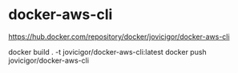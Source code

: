 # docker-aws-cli

https://hub.docker.com/repository/docker/jovicigor/docker-aws-cli 

docker build . -t jovicigor/docker-aws-cli:latest
docker push jovicigor/docker-aws-cli  
